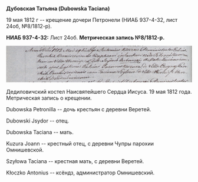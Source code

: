 **Дубовская Татьяна (Dubowska Taciana)**

19 мая 1812 г -- крещение дочери Петронели (НИАБ 937-4-32, лист 24об,
№8/1812-р).

**НИАБ 937-4-32:** Лист 24об. **Метрическая запись №8/1812-р.**

![](./media/b8b42881158f4e80d1b9b0f9e40118228934d1cd.png)

Дедиловичский костел Наисвятейшего Сердца Иисуса. 19 мая 1812 года.
Метрическая запись о крещении.

Dubowska Petronilla -- дочь крестьян с деревни Веретей.

Dubowski Jsydor -- отец.

Dubowska Taciana -- мать.

Kuzura Joann -- крестный отец, с деревни Чупры парохии Омнишевской.

Szyłowa Taciana -- крестная мать, с деревни Веретей.

Kłoczko Antonius -- ксёндз, администратор Омнишевский.
